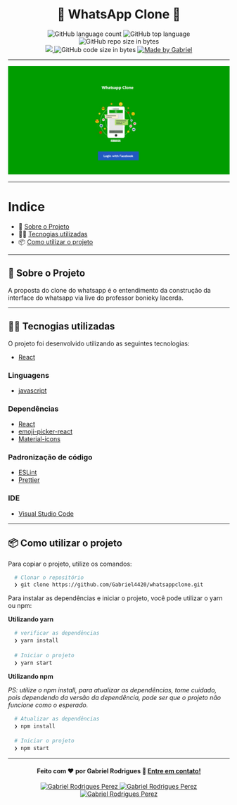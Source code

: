 <h1 align="center">
  💬 WhatsApp Clone 💬
</h1>

<p align="center">
   <img alt="GitHub language count" src="https://img.shields.io/github/languages/count/Gabriel4420/whatsappclone">

  <img alt="GitHub top language" src="https://img.shields.io/github/languages/top/Gabriel4420/whatsappclone?logo=html">

  <img alt="GitHub repo size in bytes" src="https://img.shields.io/github/repo-size/Gabriel4420/whatsappclone?color=green">

  <br>
  
  <a href="https://www.codacy.com/manual/Gabriel4420/whatsappclone?utm_source=github.com&amp;utm_medium=referral&amp;utm_content=Gabriel4420/whatsappclone&amp;utm_campaign=Badge_Grade">
    <img src="https://app.codacy.com/project/badge/Grade/6dd6b46abeb14e99935a2b9ac5c6ede2"/>
  </a>
  
  <img alt="GitHub code size in bytes" src="https://img.shields.io/github/last-commit/Gabriel4420/whatsappclone">


  <a href="https://www.linkedin.com/in/gabriel-rodrigues-perez-2069b072/">
    <img alt="Made by Gabriel" src="https://img.shields.io/badge/made%20by-Gabriel-%2304D361">
  </a>
</p>

---

<p align="center">
  <img alt="Gif da Aplicação" src="principal.png" />
</p>

---

# Indice

- :rocket: [Sobre o Projeto](#rocket-sobre-o-projeto)
- 👨‍💻️ [Tecnogias utilizadas](#%EF%B8%8F-tecnogias-utilizadas)
- 📦️ [Como utilizar o projeto](#%EF%B8%8F-como-utilizar-o-projeto)
---

## :rocket: Sobre o Projeto

A proposta do clone do whatsapp é o entendimento da construção da interface do whatsapp via live do professor bonieky lacerda.

---

## 👨‍💻️ Tecnogias utilizadas

O projeto foi desenvolvido utilizando as seguintes tecnologias:

 - [React](https://flutter.dev)
### Linguagens

- [javascript](https://b7web.com.br/)


### Dependências

 - [React](https://reactjs.org)
 - [emoji-picker-react](https://www.npmjs.com/package/emoji-picker-react)
 - [Material-icons](https://material-ui.com/pt/components/material-icons/)

### Padronização de código

  - [ESLint](https://eslint.org/)
  - [Prettier](https://prettier.io/)

### IDE

  - [Visual Studio Code](https://code.visualstudio.com/)

---

## 📦️ Como utilizar o projeto

Para copiar o projeto, utilize os comandos:

```bash
  # Clonar o repositório
  ❯ git clone https://github.com/Gabriel4420/whatsappclone.git

```
Para instalar as dependências e iniciar o projeto, você pode utilizar o yarn ou npm:

**Utilizando yarn**

```bash
  # verificar as dependências
  ❯ yarn install
  
  # Iniciar o projeto
  ❯ yarn start
```

**Utilizando npm**

*PS: utilize o npm install, para atualizar as dependências, tome cuidado, pois dependendo da versão da dependência, pode ser que o projeto não funcione como o esperado.*

```bash
  # Atualizar as dependências
  ❯ npm install

  # Iniciar o projeto
  ❯ npm start
```

---

<h4 align="center">
  Feito com ❤️ por Gabriel Rodrigues 👋️ <a href="mailto:gabriel_rodrigues_perez@hotmail.com">Entre em contato!</a>
</h4>

<p align="center">

  <a href="https://www.linkedin.com/in/gabriel-rodrigues-perez-2069b072/">
    <img alt="Gabriel Rodrigues Perez" src="https://img.shields.io/badge/LinkedIn-Gabriel_Rodrigues-0e76a8?style=flat&logoColor=white&logo=linkedin">
  </a>
  <a href="https://www.facebook.com/gabriel.rodrigues.perez">
    <img alt="Gabriel Rodrigues Perez" src="https://img.shields.io/badge/Facebook-Gabriel_Rodrigues-1778F2?style=flat&logoColor=white&logo=facebook">
  </a>
  <a href="https://www.instagram.com/gabriel_rodrigues_perez/">
    <img alt="Gabriel Rodrigues Perez" src="https://img.shields.io/badge/Instagram-@gabriel4420-833AB4?style=flat&logoColor=white&logo=instagram">
  </a>
  
  
</p>